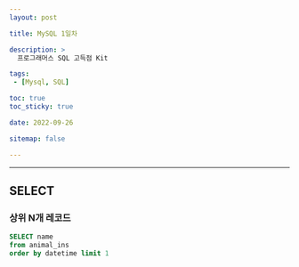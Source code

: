 ```yaml
---
layout: post

title: MySQL 1일차

description: >
  프로그래머스 SQL 고득점 Kit

tags:
 - [Mysql, SQL]

toc: true
toc_sticky: true

date: 2022-09-26

sitemap: false

---
```

---

## SELECT
### 상위 N개 레코드
```sql
SELECT name
from animal_ins
order by datetime limit 1
```
